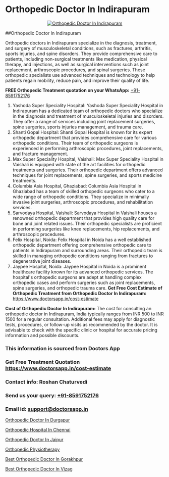 # Orthopedic Doctor In Indirapuram

<p align="center">
  <a href="https://doctorsapp.in">
    <img src="https://i.ibb.co/tqM3hNg/sqdqdqsddsa.png" alt="Orthopedic Doctor In Indirapuram">
  </a>
</p>
##Orthopedic Doctor In Indirapuram

Orthopedic doctors in Indirapuram specialize in the diagnosis, treatment, and surgery of musculoskeletal conditions, such as fractures, arthritis, sports injuries, and spine disorders. They provide comprehensive care to patients, including non-surgical treatments like medication, physical therapy, and injections, as well as surgical interventions such as joint replacement, arthroscopic procedures, and spinal surgeries. These orthopedic specialists use advanced techniques and technology to help patients regain mobility, reduce pain, and improve their quality of life.

**FREE Orthopedic Treatment quotation on your WhatsApp:**  [+91-8591752176](https://api.whatsapp.com/send?phone=8591752176)

1) Yashoda Super Speciality Hospital: Yashoda Super Speciality Hospital in Indirapuram has a dedicated team of orthopedic doctors who specialize in the diagnosis and treatment of musculoskeletal injuries and disorders. They offer a range of services including joint replacement surgeries, spine surgeries, sports injuries management, and trauma care.
2) Shanti Gopal Hospital: Shanti Gopal Hospital is known for its expert orthopedic department that provides comprehensive care for various orthopedic conditions. Their team of orthopedic surgeons is experienced in performing arthroscopic procedures, joint replacements, and fracture management.
3) Max Super Speciality Hospital, Vaishali: Max Super Speciality Hospital in Vaishali is equipped with state of the art facilities for orthopedic treatments and surgeries. Their orthopedic department offers advanced techniques for joint replacements, spine surgeries, and sports medicine treatments.
4) Columbia Asia Hospital, Ghaziabad: Columbia Asia Hospital in Ghaziabad has a team of skilled orthopedic surgeons who cater to a wide range of orthopedic conditions. They specialize in minimally invasive joint surgeries, arthroscopic procedures, and rehabilitation services.
5) Sarvodaya Hospital, Vaishali: Sarvodaya Hospital in Vaishali houses a renowned orthopedic department that provides high quality care for bone and joint related issues. Their orthopedic specialists are proficient in performing surgeries like knee replacements, hip replacements, and arthroscopic procedures.
6) Felix Hospital, Noida: Felix Hospital in Noida has a well established orthopedic department offering comprehensive orthopedic care to patients in Indirapuram and surrounding areas. Their orthopedic team is skilled in managing orthopedic conditions ranging from fractures to degenerative joint diseases.
7) Jaypee Hospital, Noida: Jaypee Hospital in Noida is a prominent healthcare facility known for its advanced orthopedic services. The hospital's orthopedic surgeons are adept at handling complex orthopedic cases and perform surgeries such as joint replacements, spine surgeries, and orthopedic trauma care.
**Get Free Cost Estimate of Orthopedic Treatment from Orthopedic Doctor In Indirapuram:** https://www.doctorsapp.in/cost-estimate

**Cost of Orthopedic Doctor In Indirapuram:**
The cost for consulting an orthopedic doctor in Indirapuram, India typically ranges from INR 500 to INR 1500 for a regular consultation. Additional fees may apply for diagnostic tests, procedures, or follow-up visits as recommended by the doctor. It is advisable to check with the specific clinic or hospital for accurate pricing information and possible discounts.

### This information is sourced from Doctors App 
### Get Free Treatment Quotation https://www.doctorsapp.in/cost-estimate
### Contact info: Roshan Chaturvedi 
### Send us your query: [+91-8591752176](https://api.whatsapp.com/send?phone=8591752176) 
### Email id: support@doctorsapp.in

[Orthopedic Doctor In Durgapur](https://www.linkedin.com/pulse/orthopedic-doctor-durgapur-acl-tear-treatment-s49be?trackingId=Gcvc5vTd6oINEhaN9g2fMA%3D%3D&lipi=urn%3Ali%3Apage%3Ad_flagship3_company_admin%3BxUBWLKzDRA2fVBqJ%2Fp%2FTnw%3D%3D)

[Orthopedic Hospital In Chennai](https://www.linkedin.com/pulse/orthopedic-hospital-chennai-doctorsapp-chittagong-ah8me?trackingId=aiVbcLxzX8PVgf2kknTXPQ%3D%3D&lipi=urn%3Ali%3Apage%3Ad_flagship3_company_admin%3BddPc4oDaSTuh6mJcYb9fAg%3D%3D)

[Orthopedic Doctor In Jaipur](https://medium.com/@vimalrana22/orthopedic-doctor-in-jaipur-cab5aa22cd63)

[Orthopedic Physiotherapy](https://medium.com/@vimalrana22/orthopedic-physiotherapy-591046fcb03b)

[Best Orthopedic Doctor In Gorakhpur](https://doctors-apps.github.io/doctorsapp/best-orthopedic-doctor-in-gorakhpur)

[Best Orthopedic Doctor In Vizag](https://doctors-apps.github.io/doctorsapp/best-orthopedic-doctor-in-vizag)

